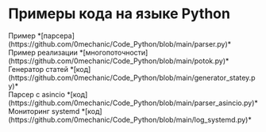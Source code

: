 # Примеры кода на языке Python

<p>Пример *[парсера](https://github.com/0mechanic/Code_Python/blob/main/parser.py)*<br>
Пример реализации *[многопоточности](https://github.com/0mechanic/Code_Python/blob/main/potok.py)*<br>
Генератор статей *[код](https://github.com/0mechanic/Code_Python/blob/main/generator_statey.py)*<br>
Парсер с asincio *[код](https://github.com/0mechanic/Code_Python/blob/main/parser_asincio.py)*<br>
Мониторинг systemd *[код](https://github.com/0mechanic/Code_Python/blob/main/log_systemd.py)*</p>

